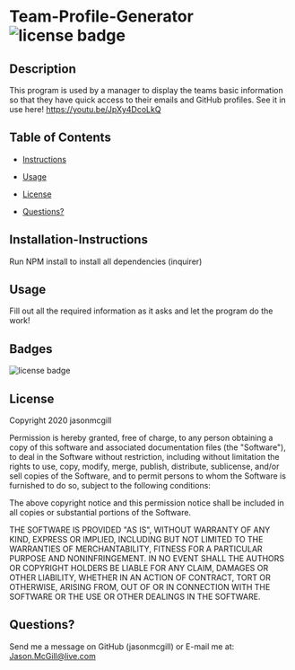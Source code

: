 
# Team-Profile-Generator ![license badge](https://img.shields.io/badge/License-MIT-Green)

## Description 
This program is used by a manager to display the teams basic information so that they have quick access to their emails and GitHub profiles.
See it in use here!
https://youtu.be/JpXy4DcoLkQ



## Table of Contents

* [Instructions](#installation-instructions)
* [Usage](#usage)



* [License](#license)
* [Questions?](#questions?)



## Installation-Instructions 
Run NPM install to install all dependencies (inquirer)
  

## Usage
Fill out all the required information as it asks and let the program do the work!




## Badges
![license badge](https://img.shields.io/badge/License-MIT-Green)

## License

Copyright 2020 jasonmcgill

Permission is hereby granted, free of charge, to any person obtaining a copy of this software and associated documentation files (the "Software"), to deal in the Software without restriction, including without limitation the rights to use, copy, modify, merge, publish, distribute, sublicense, and/or sell copies of the Software, and to permit persons to whom the Software is furnished to do so, subject to the following conditions:

The above copyright notice and this permission notice shall be included in all copies or substantial portions of the Software.

THE SOFTWARE IS PROVIDED "AS IS", WITHOUT WARRANTY OF ANY KIND, EXPRESS OR IMPLIED, INCLUDING BUT NOT LIMITED TO THE WARRANTIES OF MERCHANTABILITY, FITNESS FOR A PARTICULAR PURPOSE AND NONINFRINGEMENT. IN NO EVENT SHALL THE AUTHORS OR COPYRIGHT HOLDERS BE LIABLE FOR ANY CLAIM, DAMAGES OR OTHER LIABILITY, WHETHER IN AN ACTION OF CONTRACT, TORT OR OTHERWISE, ARISING FROM, OUT OF OR IN CONNECTION WITH THE SOFTWARE OR THE USE OR OTHER DEALINGS IN THE SOFTWARE.
    

## Questions? 
Send me a message on GitHub (jasonmcgill) or E-mail me at: Jason.McGill@live.com
